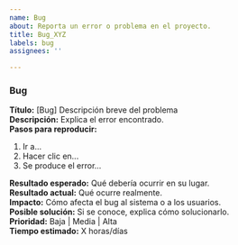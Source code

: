 ```yaml
---
name: Bug
about: Reporta un error o problema en el proyecto.
title: Bug_XYZ
labels: bug
assignees: ''

---
```


### Bug

**Título:** [Bug] Descripción breve del problema  
**Descripción:** Explica el error encontrado.  
**Pasos para reproducir:**  
1. Ir a...
2. Hacer clic en...
3. Se produce el error...

**Resultado esperado:** Qué debería ocurrir en su lugar.  
**Resultado actual:** Qué ocurre realmente.  
**Impacto:** Cómo afecta el bug al sistema o a los usuarios.  
**Posible solución:** Si se conoce, explica cómo solucionarlo.  
**Prioridad:** Baja | Media | Alta  
**Tiempo estimado:** X horas/días
